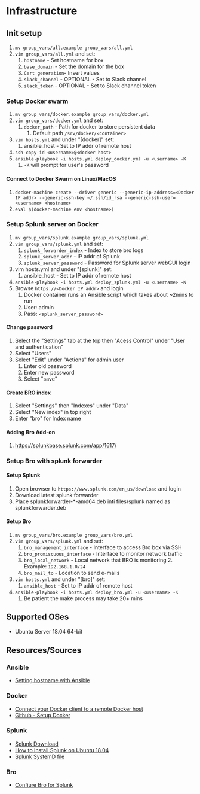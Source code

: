 # Infrastructure

## Init setup

1. `mv group_vars/all.example group_vars/all.yml`
1. `vim group_vars/all.yml` and set:
    1. `hostname` - Set hostname for box
    1. `base_domain` - Set the domain for the box
    1. `Cert generation`- Insert values
    1. `slack_channel` - OPTIONAL - Set to Slack channel
    1. `slack_token` - OPTIONAL - Set to Slack channel token

### Setup Docker swarm

1. `mv group_vars/docker.example group_vars/docker.yml`
1. `vim group_vars/docker.yml` and set:
    1. `docker_path` - Path for docker to store persistent data
        1. Default path `/srv/docker/<container>`
1. `vim hosts.yml` and under "[docker]" set:
    1. ansible_host - Set to IP addr of remote host
1. `ssh-copy-id <username>@<docker host>`
1. `ansible-playbook -i hosts.yml deploy_docker.yml -u <username> -K`
    1. `-K` will prompt for user's password

#### Connect to Docker Swarm on Linux/MacOS

1. `docker-machine create --driver generic --generic-ip-address=<Docker IP addr> --generic-ssh-key ~/.ssh/id_rsa --generic-ssh-user=<username> <hostname>`
1. `eval $(docker-machine env <hostname>)`

### Setup Splunk server on Docker

1. `mv group_vars/splunk.example group_vars/splunk.yml`
1. `vim group_vars/splunk.yml` and set:
    1. `splunk_forwarder_index` - Index to store bro logs
    1. `splunk_server_addr` - IP addr of Splunk
    1. `splunk_server_password` - Password for Splunk server webGUI login
1. vim hosts.yml and under "[splunk]" set:
    1. ansible_host - Set to IP addr of remote host
1. `ansible-playbook -i hosts.yml deploy_splunk.yml -u <username> -K`
1. Browse `https://<Docker IP addr>` and login
    1. Docker container runs an Ansible script which takes about ~2mins to run
    1. User: admin
    1. Pass: `<splunk_server_password>`

#### Change password

1. Select the "Settings" tab at the top then "Acess Control" under "User and authentication"
1. Select "Users"
1. Select "Edit" under "Actions" for admin user
    1. Enter old password
    1. Enter new password
    1. Select "save"

#### Create BRO index

1. Select "Settings" then "Indexes" under "Data"
1. Select "New index" in top right
1. Enter "bro" for Index name

#### Adding Bro Add-on

1. https://splunkbase.splunk.com/app/1617/

### Setup Bro with splunk forwarder

#### Setup Splunk

1. Open browser to `https://www.splunk.com/en_us/download` and login
1. Download latest splunk forwarder
1. Place splunkforwarder-*-amd64.deb inti files/splunk named as splunkforwarder.deb

#### Setup Bro

1. `mv group_vars/bro.example group_vars/bro.yml`
1. `vim group_vars/splunk.yml` and set:
    1. `bro_management_interface` - Interface to access Bro box via SSH
    1. `bro_promiscuous_interface` - Interface to monitor network traffic
    1. `bro_local_network` - Local network that BRO is monitoring
        2. Example: `192.168.1.0/24`
    1. `bro_mail_to` - Location to send e-mails
1. `vim hosts.yml` and under "[bro]" set:
    1. `ansible_host` - Set to IP addr of remote host
1. `ansible-playbook -i hosts.yml deploy_bro.yml -u <username> -K`
    1. Be patient the make process may take 20+ mins

## Supported OSes

* Ubuntu Server 18.04 64-bit

## Resources/Sources

### Ansible

* [Setting hostname with Ansible](http://derpturkey.com/setting-host-with-ansible-in-ubuntu/)

### Docker

* [Connect your Docker client to a remote Docker host](https://www.kevinkuszyk.com/2016/11/28/connect-your-docker-client-to-a-remote-docker-host/)
* [Github - Setup Docker](https://raw.githubusercontent.com/CptOfEvilMinions/GuardiansOfTheNetwork/master/Setup/roles/docker/setup_docker.yml)

### Splunk

* [Splunk Download](https://www.splunk.com/en_us/download)
* [How to Install Splunk on Ubuntu 18.04](https://linoxide.com/linux-how-to/install-splunk-ubuntu/)
* [Splunk SystemD file](https://answers.splunk.com/answers/59662/is-there-a-systemd-unit-file-for-splunk.html)

### Bro

* [Confiure Bro for Splunk](https://undercoverelephant.info/2018/02/07/configuring-bro-for-splunk/)